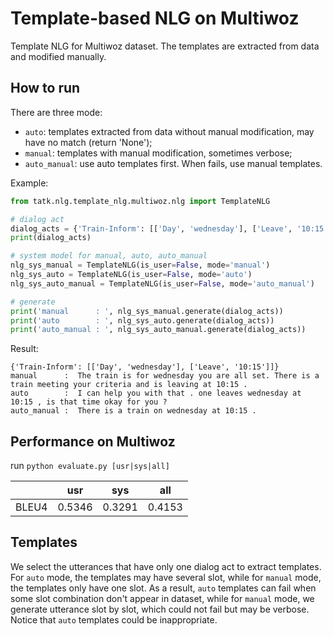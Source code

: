 # Template-based NLG on Multiwoz

Template NLG for Multiwoz dataset. The templates are extracted from data and modified manually.

## How to run

There are three mode:

- `auto`: templates extracted from data without manual modification, may have no match (return 'None');
- `manual`: templates with manual modification, sometimes verbose;
- `auto_manual`: use auto templates first. When fails, use manual templates.

Example:

```python
from tatk.nlg.template_nlg.multiwoz.nlg import TemplateNLG

# dialog act
dialog_acts = {'Train-Inform': [['Day', 'wednesday'], ['Leave', '10:15']]}
print(dialog_acts)

# system model for manual, auto, auto_manual
nlg_sys_manual = TemplateNLG(is_user=False, mode='manual')
nlg_sys_auto = TemplateNLG(is_user=False, mode='auto')
nlg_sys_auto_manual = TemplateNLG(is_user=False, mode='auto_manual')

# generate
print('manual      : ', nlg_sys_manual.generate(dialog_acts))
print('auto        : ', nlg_sys_auto.generate(dialog_acts))
print('auto_manual : ', nlg_sys_auto_manual.generate(dialog_acts))
```
Result:
```
{'Train-Inform': [['Day', 'wednesday'], ['Leave', '10:15']]}
manual      :  The train is for wednesday you are all set. There is a train meeting your criteria and is leaving at 10:15 .
auto        :  I can help you with that . one leaves wednesday at 10:15 , is that time okay for you ?
auto_manual :  There is a train on wednesday at 10:15 .
```



## Performance on Multiwoz

run `python evaluate.py [usr|sys|all]`

|       | usr    | sys    | all    |
| ----- | ------ | ------ | ------ |
| BLEU4 | 0.5346 | 0.3291 | 0.4153 |



## Templates

We select the utterances that have only one dialog act to extract templates. For `auto` mode, the templates may have several slot, while for `manual` mode, the templates only have one slot. As a result, `auto` templates can fail when some slot combination don't appear in dataset, while for `manual` mode, we generate utterance slot by slot, which could not fail but may be verbose. Notice that `auto` templates could be inappropriate.
